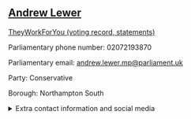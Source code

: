 ## <a href="https://members.parliament.uk/member/4659/contact">Andrew Lewer</a>

<a href="https://www.theyworkforyou.com/mp/25686/andrew_lewer/northampton_south">TheyWorkForYou (voting record, statements)</a> 

Parliamentary phone number: 02072193870 

Parliamentary email: andrew.lewer.mp@parliament.uk 

Party: Conservative 

Borough: Northampton South 

<details><summary>Extra contact information and social media</summary> 
<li>Website: https://www.andrewlewer.com/</li>
<li>Twitter: https://twitter.com/ALewerMBE</li>
<li>Constituency office phone number:</li>
<li>Constituency office email:</li>
<li>Facebook: https://facebook.com/andrew4Northampton/</li>
<li>Instagram:</li>
<li>Youtube:</li>
<li>Linkedin:</li>
<li>Government department phone number:</li>
<li>Government department email:</li>
<li>Threads:</li>
<li>Party office phone number:</li>
<li>Party office email:</li>
<li>Tiktok:</li>
</details>